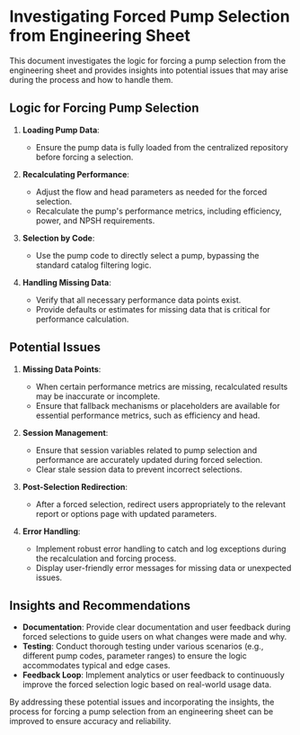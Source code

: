 
# Investigating Forced Pump Selection from Engineering Sheet

This document investigates the logic for forcing a pump selection from the engineering sheet and provides insights into potential issues that may arise during the process and how to handle them.

## Logic for Forcing Pump Selection

1. **Loading Pump Data**:
   - Ensure the pump data is fully loaded from the centralized repository before forcing a selection.

2. **Recalculating Performance**:
   - Adjust the flow and head parameters as needed for the forced selection.
   - Recalculate the pump's performance metrics, including efficiency, power, and NPSH requirements.

3. **Selection by Code**:
   - Use the pump code to directly select a pump, bypassing the standard catalog filtering logic.

4. **Handling Missing Data**:
   - Verify that all necessary performance data points exist.
   - Provide defaults or estimates for missing data that is critical for performance calculation.

## Potential Issues

1. **Missing Data Points**:
   - When certain performance metrics are missing, recalculated results may be inaccurate or incomplete.
   - Ensure that fallback mechanisms or placeholders are available for essential performance metrics, such as efficiency and head.

2. **Session Management**:
   - Ensure that session variables related to pump selection and performance are accurately updated during forced selection.
   - Clear stale session data to prevent incorrect selections.

3. **Post-Selection Redirection**:
   - After a forced selection, redirect users appropriately to the relevant report or options page with updated parameters.

4. **Error Handling**:
   - Implement robust error handling to catch and log exceptions during the recalculation and forcing process.
   - Display user-friendly error messages for missing data or unexpected issues.

## Insights and Recommendations

- **Documentation**: Provide clear documentation and user feedback during forced selections to guide users on what changes were made and why.
- **Testing**: Conduct thorough testing under various scenarios (e.g., different pump codes, parameter ranges) to ensure the logic accommodates typical and edge cases.
- **Feedback Loop**: Implement analytics or user feedback to continuously improve the forced selection logic based on real-world usage data.

By addressing these potential issues and incorporating the insights, the process for forcing a pump selection from an engineering sheet can be improved to ensure accuracy and reliability.
